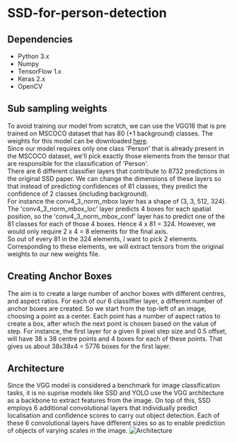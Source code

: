 # SSD-for-person-detection

## Dependencies
* Python 3.x
* Numpy
* TensorFlow 1.x
* Keras 2.x
* OpenCV

## Sub sampling weights
To avoid training our model from scratch, we can use the VGG16 that is pre trained on MSCOCO dataset that has 80 (+1 background) classes. The weights for this model can be downloaded [here](https://drive.google.com/file/d/1vmEF7FUsWfHquXyCqO17UaXOPpRbwsdj/view).  
Since our model requires only one class 'Person' that is already present in the MSCOCO dataset, we'll pick exactly those elements from the tensor that are responsible for the classification of 'Person'.   
There are 6 different classifier layers that contribute to 8732 predictions in the original SSD paper. We can change the dimensions of these layers so that instead of predicting confidences of 81 classes, they predict the confidence of 2 classes (including background).   
For instance the conv4_3_norm_mbox layer has a shape of (3, 3, 512, 324). The 'conv4_3_norm_mbox_loc' layer predicts 4 boxes for each spatial position, so the 'conv4_3_norm_mbox_conf' layer has to predict one of the 81 classes for each of those 4 boxes. Hence 4 x 81 = 324. However, we would only require 2 x 4 = 8 elements for the final axis.    
So out of every 81 in the 324 elements, I want to pick 2 elements. Corresponding to these elements, we will extract tensors from the original weights to our new weights file. 

## Creating Anchor Boxes
The aim is to create a large number of anchor boxes with different centres, and aspect ratios. For each of our 6 classiffier layer, a different number of anchor boxes are created. So we start from the top-left of an image, choosing a point as a center. Each point has a number of aspect ratios to create a box, after which the next point is chosen based on the value of step. For instance, the first layer for a given 8 pixel step size and 0.5 offset, will have 38 x 38 centre points and 4 boxes for each of these points. That gives us about 38x38x4 = 5776 boxes for the first layer.


## Architecture 
Since the VGG model is considered a benchmark for image classification tasks, it is no suprise models like SSD and YOLO use the VGG architecture as a backbone to extract features from the image. On top of this, SSD employs 6 additional convolutional layers that individually predict localisation and confidence scores to carry out object detection. Each of these 6 convolutional layers have different sizes so as to enable prediction of objects of varying scales in the image.
![Architecture](https://iq.opengenus.org/content/images/2021/09/Untitled--1--2.png)
